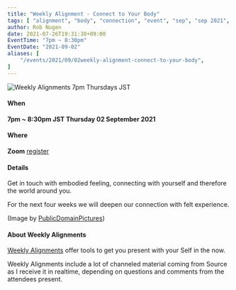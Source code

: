 ```yaml
---
title: "Weekly Alignment - Connect to Your Body"
tags: [ "alignment", "body", "connection", "event", "sep", "sep 2021", "weekly" ]
author: Rob Nugen
date: 2021-07-26T19:31:38+09:00
EventTime: "7pm ~ 8:30pm"
EventDate: "2021-09-02"
aliases: [
    "/events/2021/09/02weekly-alignment-connect-to-your-body",
]
---
```


<img
src="https://b.robnugen.com/blog/2021/2021_aug_connection_body.jpg"
alt="Weekly Alignments 7pm Thursdays JST"
class="title" />

#### When

**7pm ~ 8:30pm JST Thursday 02 September 2021**

#### Where

**Zoom** [register](/weekly-alignments/registration/)

#### Details

Get in touch with embodied feeling, connecting with yourself and therefore the world around you.

For the next four weeks we will deepen our connection with felt experience.

(Image by <a href="https://pixabay.com/users/publicdomainpictures-14/">PublicDomainPictures</a>)

#### About Weekly Alignments

[Weekly Alignments](/weekly-alignments/) offer tools to get you present with your Self in the now.

Weekly Alignments include a lot of channeled material coming from
Source as I receive it in realtime, depending on questions and
comments from the attendees present.
